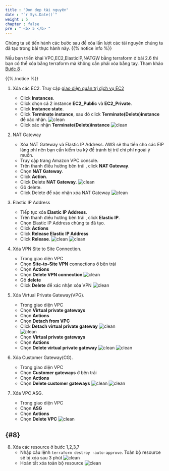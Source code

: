 ```yaml
---
title : "Dọn dẹp tài nguyên"
date : "`r Sys.Date()`"
weight : 5
chapter : false
pre : " <b> 5 </b> "
---
```



Chúng ta sẽ tiến hành các bước sau để xóa lần lượt các tài nguyên chúng ta đã tạo trong bài thực hành này.
{{% notice info %}}

Nếu bạn triển khai VPC,EC2,ElasticIP,NATGW bằng terraform ở bài 2.6 thì bạn có thể xóa bằng terraform mà không cần phải xóa bằng tay. Tham khảo [Bước 8](#8)  .

{{% /notice %}}
1.  Xóa các EC2. Truy cập [giao diện quản trị dịch vụ EC2](https://console.aws.amazon.com/ec2/v2/home)
    -   Click **Instances**.
    -   Click chọn cả 2 instance **EC2_Public** và **EC2_Private**. 
    -   Click **Instance state**.
    -   Click **Terminate instance**, sau đó click **Terminate(Delete)instance** để xác nhận.
        ![clean](/images/5.cleanup/001-clean.png)
    -   Click xác nhận **Terminate(Delete)instance**
        ![clean](/images/5.cleanup/002-clean.png)

2.  NAT Gateway
    -   Xóa NAT Gateway và Elastic IP Address. AWS sẽ thu tiền cho các EIP lãng phí nên bạn cần kiểm tra kỹ để tránh bị trừ chi phí ngoài ý muốn.
    -   Truy cập trang Amazon VPC console.
    -   Trên thanh điều hướng bên trái , click **NAT Gateway**.
    -   Chọn **NAT Gateway**.
    -   Click **Action**.
    -   Click Delete **NAT Gateway**.
     ![clean](/images/5.cleanup/003-clean.png)
    -   Gõ delete.
    -   Click Delete để xác nhận xóa NAT Gateway
    ![clean](/images/5.cleanup/004-clean.png)
    
3.  Elastic IP Address
    -   Tiếp tục xóa **Elastic IP Address**.
    -   Trên thanh điều hướng bên trái , click **Elastic IP**.
    -   Chọn Elastic IP Address chúng ta đã tạo.
    -   Click **Actions**
    -   Click **Release Elastic IP Address**
    -   Click **Release**.
    ![clean](/images/5.cleanup/005-clean.png)
    ![clean](/images/5.cleanup/006-clean.png)

4.  Xóa VPN Site to Site Connection.
    -   Trong giao diện VPC
    -   Chọn **Site-to-Site VPN** connections ở bên trái
    -   Chọn **Actions**
    -   Chọn **Delete VPN connection** 
        ![clean](/images/5.cleanup/007-clean.png)
    -   Gõ **delete**
    -   Click **Delete** để xác nhận xóa VPN
        ![clean](/images/5.cleanup/008-clean.png)   
5.  Xóa Virtual Private Gateway(VPG).
    -   Trong giao diện VPC
    -   Chọn **Virtual private gateways**
    -   Chọn **Actions**
    -   Chọn **Detach from VPC**
    -   Click **Detach virtual private gateway**
        ![clean](/images/5.cleanup/009-clean.png)  
        ![clean](/images/5.cleanup/010-clean.png)
    -   Chọn **Virtual private gateways**
    -   Chọn **Actions**
    -   Chọn **Delete virtual private gateway**
        ![clean](/images/5.cleanup/011-clean.png)
        ![clean](/images/5.cleanup/012-clean.png)    
6.  Xóa Customer Gateway(CG).
    -   Trong giao diện VPC
    -   Chọn **Customer gateways**  ở bên trái
    -   Chọn **Actions**
    -   Chọn **Delete customer gateways** 
        ![clean](/images/5.cleanup/013-clean.png)
        ![clean](/images/5.cleanup/014-clean.png)
7.  Xóa VPC ASG.
    -   Trong giao diện VPC
    -   Chọn **ASG**
    -   Chọn **Actions**
    -   Chọn **Delete VPC** 
        ![clean](/images/5.cleanup/015-clean.png)

## {#8}
8.  Xóa các resource ở bước 1,2,3,7  
    -   Nhập câu lệnh ```terraform destroy -auto-approve```. Toàn bộ resource sẽ bị xóa sau 3 phút
        ![clean](/images/5.cleanup/016-clean.png)
    -   Hoàn tất xóa toàn bộ resource
        ![clean](/images/5.cleanup/017-clean.png)
     